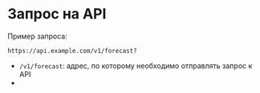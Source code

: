 # Запрос на API

Пример запроса:
```
https://api.example.com/v1/forecast?
```

- `/v1/forecast`: адрес, по которому необходимо отправлять запрос к API
- 
